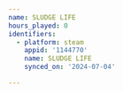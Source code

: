 ```yaml
---
name: SLUDGE LIFE
hours_played: 0
identifiers:
  - platform: steam
    appid: '1144770'
    name: SLUDGE LIFE
    synced_on: '2024-07-04'

---
```

